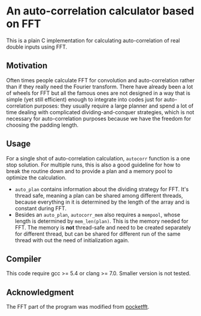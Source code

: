 An auto-correlation calculator based on FFT
==========================================

This is a plain C implementation for calculating auto-correlation of real 
double inputs using FFT.

## Motivation

Often times people calculate FFT for convolution and auto-correlation rather
than if they really need the Fourier transform. There have already been a lot of
wheels for FFT but all the famous ones are not designed in a way that is simple
(yet still efficient) enough to integrate into codes just for auto-correlation
purposes: they usually require a large planner and spend a lot of time dealing
with complicated dividing-and-conquer strategies, which is not necessary for
auto-correlation purposes because we have the freedom for choosing the padding
length. 

## Usage

For a single shot of auto-correlation calculation, `autocorr` function is a one
stop solution. For multiple runs, this is also a good guideline for how to break
the routine down and to provide a plan and a memory pool to optimize the
calculation.

- `auto_plan` contains information about the dividing strategy for FFT. 
   It's thread safe, meaning a plan can be shared among different threads, 
   because everything in it is determined by the length of the array and is
   constant during FFT. 
- Besides an `auto_plan`, `autocorr_mem` also requires a `mempool`, whose length
  is determined by `mem_len(plan)`. This is the memory needed for FFT. The
  memory is **not** thread-safe and need to be created separately for different
  thread, but can be shared for different run of the same thread with out the
  need of initialization again.

## Compiler 

This code require gcc >= 5.4 or clang >= 7.0. Smaller version is not tested.

## Acknowledgment

The FFT part of the program was modified from
[pocketfft](https://gitlab.mpcdf.mpg.de/mtr/pocketfft).
